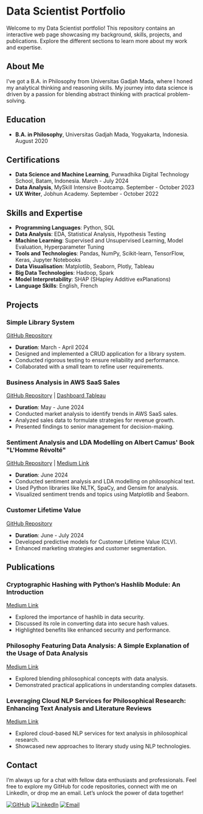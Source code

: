 # Data Scientist Portfolio

Welcome to my Data Scientist portfolio! This repository contains an interactive web page showcasing my background, skills, projects, and publications. Explore the different sections to learn more about my work and expertise.

## About Me
I’ve got a B.A. in Philosophy from Universitas Gadjah Mada, where I honed my analytical thinking and reasoning skills. My journey into data science is driven by a passion for blending abstract thinking with practical problem-solving.

## Education
- **B.A. in Philosophy**, Universitas Gadjah Mada, Yogyakarta, Indonesia. August 2020

## Certifications
- **Data Science and Machine Learning**, Purwadhika Digital Technology School, Batam, Indonesia. March - July 2024
- **Data Analysis**, MySkill Intensive Bootcamp. September - October 2023
- **UX Writer**, Jobhun Academy. September - October 2022

## Skills and Expertise
- **Programming Languages**: Python, SQL
- **Data Analysis**: EDA, Statistical Analysis, Hypothesis Testing
- **Machine Learning**: Supervised and Unsupervised Learning, Model Evaluation, Hyperparameter Tuning
- **Tools and Technologies**: Pandas, NumPy, Scikit-learn, TensorFlow, Keras, Jupyter Notebooks
- **Data Visualisation**: Matplotlib, Seaborn, Plotly, Tableau
- **Big Data Technologies**: Hadoop, Spark
- **Model Interpretability**: SHAP (SHapley Additive exPlanations)
- **Language Skills**: English, French

## Projects

### Simple Library System
[GitHub Repository](https://github.com/klmnsrffn/simple_library_system)
- **Duration**: March - April 2024
- Designed and implemented a CRUD application for a library system.
- Conducted rigorous testing to ensure reliability and performance.
- Collaborated with a small team to refine user requirements.

### Business Analysis in AWS SaaS Sales
[GitHub Repository](https://github.com/klmnsrffn/AWS-SaaS-Sales-Analysis) | [Dashboard Tableau](https://public.tableau.com/app/profile/klemens.raffen/viz/TrendinJapanbasedonAWSSaaSSalesDatabase/Dashboard1?publish=yes)
- **Duration**: May - June 2024
- Conducted market analysis to identify trends in AWS SaaS sales.
- Analyzed sales data to formulate strategies for revenue growth.
- Presented findings to senior management for decision-making.

### Sentiment Analysis and LDA Modelling on Albert Camus' Book "L'Homme Révolté"
[GitHub Repository](https://github.com/klmnsrffn/CAMUS_l-homme_revolt-) | [Medium Link](https://medium.com/@klmnsrffn/unveiling-the-themes-of-albert-camus-l-homme-révolté-through-data-analysis-f4517f6795a4)
- **Duration**: June 2024
- Conducted sentiment analysis and LDA modelling on philosophical text.
- Used Python libraries like NLTK, SpaCy, and Gensim for analysis.
- Visualized sentiment trends and topics using Matplotlib and Seaborn.

### Customer Lifetime Value
[GitHub Repository](https://github.com/klmnsrffn/Customer-Lifetime-Value)
- **Duration**: June - July 2024
- Developed predictive models for Customer Lifetime Value (CLV).
- Enhanced marketing strategies and customer segmentation.

## Publications

### Cryptographic Hashing with Python’s Hashlib Module: An Introduction
[Medium Link](https://medium.com/@klmnsrffn/cryptographic-hashing-with-pythons-hashlib-module-an-introduction-5c63e89edbc5)
- Explored the importance of hashlib in data security.
- Discussed its role in converting data into secure hash values.
- Highlighted benefits like enhanced security and performance.

### Philosophy Featuring Data Analysis: A Simple Explanation of the Usage of Data Analysis
[Medium Link](https://medium.com/@klmnsrffn/philosophy-featuring-data-analysis-a-simple-explanation-of-the-usage-of-data-analysis-b752a2e8623d)
- Explored blending philosophical concepts with data analysis.
- Demonstrated practical applications in understanding complex datasets.

### Leveraging Cloud NLP Services for Philosophical Research: Enhancing Text Analysis and Literature Reviews
[Medium Link](https://medium.com/@klmnsrffn/leveraging-cloud-nlp-services-for-philosophical-research-enhancing-text-analysis-and-literature-c9defccec47a)
- Explored cloud-based NLP services for text analysis in philosophical research.
- Showcased new approaches to literary study using NLP technologies.

## Contact
I’m always up for a chat with fellow data enthusiasts and professionals. Feel free to explore my GitHub for code repositories, connect with me on LinkedIn, or drop me an email. Let’s unlock the power of data together!

[![GitHub](https://img.shields.io/badge/GitHub-100000?style=for-the-badge&logo=github&logoColor=white)](https://github.com/klmnsrffn)
[![LinkedIn](https://img.shields.io/badge/LinkedIn-0077B5?style=for-the-badge&logo=linkedin&logoColor=white)](https://www.linkedin.com/in/klmnsrffn)
[![Email](https://img.shields.io/badge/Email-D44638?style=for-the-badge&logo=gmail&logoColor=white)](mailto:klmnsrffn@outlook.be)

